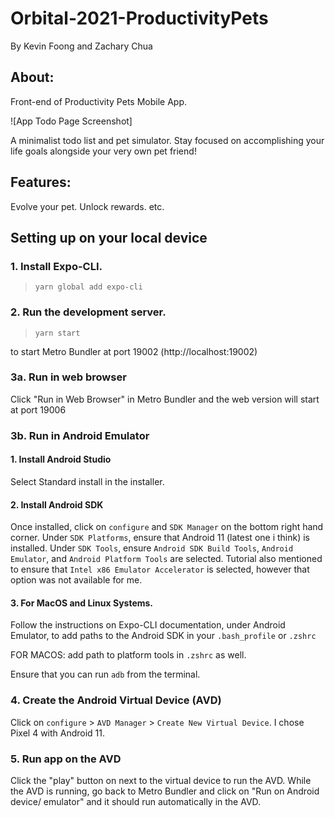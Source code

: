 # Orbital-2021-ProductivityPets

By Kevin Foong and Zachary Chua

## About:

Front-end of Productivity Pets Mobile App.

![App Todo Page Screenshot]

A minimalist todo list and pet simulator.
Stay focused on accomplishing your life goals alongside your very own pet friend!

## Features:

Evolve your pet.
Unlock rewards.
etc.

## Setting up on your local device

### 1. Install Expo-CLI.

> `yarn global add expo-cli`

### 2. Run the development server.

> `yarn start`

to start Metro Bundler at port 19002 (http://localhost:19002)

### 3a. Run in web browser

Click "Run in Web Browser" in Metro Bundler and the web version will start at port 19006

### 3b. Run in Android Emulator

#### 1. Install Android Studio

Select Standard install in the installer.

#### 2. Install Android SDK

Once installed, click on `configure` and `SDK Manager` on the bottom right hand corner.
Under `SDK Platforms`, ensure that Android 11 (latest one i think) is installed.
Under `SDK Tools`, ensure `Android SDK Build Tools`, `Android Emulator`, and `Android Platform Tools` are selected. Tutorial also mentioned to ensure that `Intel x86 Emulator Accelerator` is selected, however that option was not available for me.

#### 3. For MacOS and Linux Systems.

Follow the instructions on Expo-CLI documentation, under Android Emulator, to add paths to the Android SDK in your `.bash_profile` or `.zshrc`

FOR MACOS: add path to platform tools in `.zshrc` as well.

Ensure that you can run `adb` from the terminal.

### 4. Create the Android Virtual Device (AVD)

Click on `configure` > `AVD Manager` > `Create New Virtual Device`. I chose Pixel 4 with Android 11.

### 5. Run app on the AVD

Click the "play" button on next to the virtual device to run the AVD.
While the AVD is running, go back to Metro Bundler and click on "Run on Android device/ emulator" and it should run automatically in the AVD.
